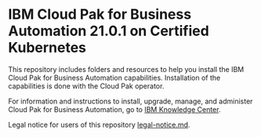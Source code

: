 # IBM Cloud Pak for Business Automation 21.0.1 on Certified Kubernetes

This repository includes folders and resources to help you install the IBM Cloud Pak for Business Automation capabilities. Installation of the capabilities is done with the Cloud Pak operator.

For information and instructions to install, upgrade, manage, and administer Cloud Pak for Business Automation, go to [IBM Knowledge Center](https://www.ibm.com/support/knowledgecenter/SSYHZ8_20.0.x/com.ibm.dba.install/topics/con_installing.html).

Legal notice for users of this repository [legal-notice.md](legal-notice.md).

